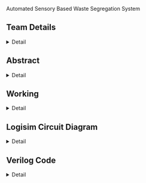 Automated Sensory Based Waste Segregation System


<!-- First Section -->
## Team Details
<details>
  <summary>Detail</summary>

  > Semester: 3rd Sem B. Tech. CSE

  > Section: S1

  > Team : 20 


  > Member-1: 221CS111 , Arjun R , arjun.221cs111@nitk.edu.in , 9606236240

  > member-2: 221CS127 , Hari Hardhik , harihardhik.221cs127@nitk.edu.in , 9036242637

  > Member-3: 221CS148 , Samrudh M , samrudhm.221cs148@nitk.edu.in , 8088440953
</details>

<!-- Second Section -->
## Abstract
<details>
  <summary>Detail</summary>
  
  > This project introduces a Smart Dustbin system designed to automate waste segregation, addressing the environmental challenges posed by inefficient waste management practices. Traditional methods of sorting waste are labour-intensive and prone to error, leading to increased landfill waste. The motivation behind this project is to promote responsible waste management by efficiently separating recyclable and non-recyclable materials, reducing the environmental impact of waste disposal, and streamlining waste collection operations. <br/> <br/> The unique contribution of this system lies in its use of LEDs and two level sensors to identify and segregate recyclable items in real-time. Additionally, it adapts to local recycling guidelines, ensuring its effectiveness in various geographical locations. We have used the LEDs adroitly to display the bin capacity. The model remains impeccable at its job.
</details>

<!-- Third Section -->
## Working
<details>
  <summary>Detail</summary>

  > The smart bin has been ingeniously designed to tackle the challenge of waste segregation. With a strong emphasis on environmental sustainability and efficient recycling, this innovative system comprises two distinct compartments within the bin, each dedicated to handling specific types of waste: one for plastic waste and the other for non-plastic waste, including paper and cardboard. The reason for this segregation is that these materials follow separate recycling methods, necessitating a reliable and automated process for differentiation.<br/> <br/> 
Upon the disposal of a waste item into the smart bin, a highly sensitive infrared sensor immediately springs into action. This sensor plays a pivotal role in initiating the subsequent phases of the waste management process. It detects the incoming object and activates a sophisticated platform within the bin, where the waste is placed. This platform is equipped with soil sensors designed to assess the moisture content of the waste. This moisture data is crucial in distinguishing between plastic and non-plastic materials.<br/> <br/> 
The soil sensors provide an output of 1 if the waste is determined to be plastic and 0 if it is non-plastic. This binary output is then connected to a step motor, which orchestrates the movement of the platform. The step motor can rotate both clockwise and counter- clockwise based on the input received from the sensor. Depending on the sensor's determination, the platform efficiently drops the waste item
into the appropriate bin below, ensuring that plastic and non-plastic waste are separated effectively.<br/> <br/> 
The ingenuity of the system doesn't end here. To provide users and waste management personnel with real-time feedback on the bin's fill levels, the sensor output is also linked to a circuit that controls a series of LED lights. These LEDs illuminate every time a plastic item is deposited into the bin. The number of LEDs that light up serves as a visual indicator of how full each bin is. This makes it easy for those responsible for waste collection to identify which bin needs attention and timely emptying. Once a bin reaches its capacity, it can be cleared efficiently, thus optimizing waste management operations.<br/> <br/> 
Furthermore, this intelligent waste disposal system incorporates a routine maintenance feature. For example, if the smart bins are scheduled to be cleared daily at 6 am, a timer-controlled circuit is utilized to reset the LED lights back to zero at this specified time each day. This ensures a fresh start for monitoring bin fill levels and streamlines waste collection activities.<br/> <br/> 
For added convenience and flexibility, a reset button is also included in the design. This button allows for a manual reset of the LED lights at any time, regardless of the regular schedule. In cases where the bin has been cleared ahead of the scheduled time, the reset button can be used to reset the LED indicators, making the system adaptable to dynamic waste disposal needs.
In summary, the smart bin represents a remarkable leap forward in waste management technology. Its intelligent and automated features not only contribute to efficient waste segregation but also facilitate the optimization of waste collection operations, making it a valuable asset for environmentally conscious communities and organizations.

</details>

<!-- Fourth Section -->
## Logisim Circuit Diagram
<details>
  <summary>Detail</summary>

  > ![T20-Logism-Snap](https://github.com/arjun-vegeta/T20_DDS-mini-project/assets/149392539/c908f1d0-4ccd-41f5-896c-741523973e35)

</details>

<!-- Fifth Section -->
## Verilog Code
<details>
  <summary>Detail</summary>

  >   

    module T20_counter(clk, rst, count);
    input wire clk, rst;
    output reg [2:0]count = 0;

    always@ (posedge clk) 
        begin
            if(rst)
                count <= 0;
            else if (count == 3'b111)
                count <= 0;
            else 
                count <= count + 1'b1;
        end
    endmodule



Testbench:

    `include "T20_counter.v"
     module T20_counter_tb;
    
    reg rst, user_input;
    wire [2:0]plastic_count;

    counter c1(user_input, rst, plastic_count);

    initial
        begin
            $dumpfile("T20_counter.vcd");
            $dumpvars(0, T20_counter_tb);

            rst = 0;
            user_input = 0;
            
            repeat(10)
                begin
                    repeat(10)
                        begin
                            $monitor("%b", user_input);
                            user_input = {$random} % 2;
                            #2;
                        end 
                end
        end
    endmodule

</details>



